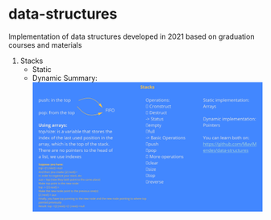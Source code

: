 # data-structures
Implementation of data structures developed in 2021 based on graduation courses and materials

1. Stacks
     - Static
     - Dynamic
Summary:
![Stack](/img/stack.jpg)
